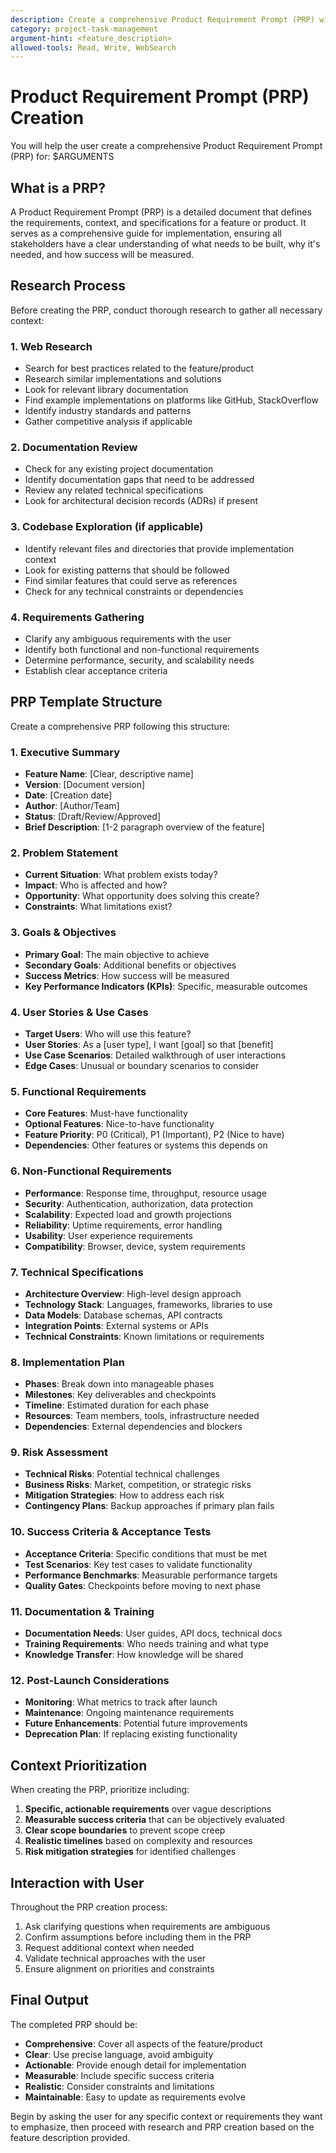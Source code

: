 ```yaml
---
description: Create a comprehensive Product Requirement Prompt (PRP) with research and context gathering
category: project-task-management
argument-hint: <feature_description>
allowed-tools: Read, Write, WebSearch
---
```


# Product Requirement Prompt (PRP) Creation

You will help the user create a comprehensive Product Requirement Prompt (PRP) for: $ARGUMENTS

## What is a PRP?

A Product Requirement Prompt (PRP) is a detailed document that defines the requirements, context, and specifications for a feature or product. It serves as a comprehensive guide for implementation, ensuring all stakeholders have a clear understanding of what needs to be built, why it's needed, and how success will be measured.

## Research Process

Before creating the PRP, conduct thorough research to gather all necessary context:

### 1. **Web Research**

- Search for best practices related to the feature/product
- Research similar implementations and solutions
- Look for relevant library documentation
- Find example implementations on platforms like GitHub, StackOverflow
- Identify industry standards and patterns
- Gather competitive analysis if applicable

### 2. **Documentation Review**

- Check for any existing project documentation
- Identify documentation gaps that need to be addressed
- Review any related technical specifications
- Look for architectural decision records (ADRs) if present

### 3. **Codebase Exploration** (if applicable)

- Identify relevant files and directories that provide implementation context
- Look for existing patterns that should be followed
- Find similar features that could serve as references
- Check for any technical constraints or dependencies

### 4. **Requirements Gathering**

- Clarify any ambiguous requirements with the user
- Identify both functional and non-functional requirements
- Determine performance, security, and scalability needs
- Establish clear acceptance criteria

## PRP Template Structure

Create a comprehensive PRP following this structure:

### 1. Executive Summary

- **Feature Name**: [Clear, descriptive name]
- **Version**: [Document version]
- **Date**: [Creation date]
- **Author**: [Author/Team]
- **Status**: [Draft/Review/Approved]
- **Brief Description**: [1-2 paragraph overview of the feature]

### 2. Problem Statement

- **Current Situation**: What problem exists today?
- **Impact**: Who is affected and how?
- **Opportunity**: What opportunity does solving this create?
- **Constraints**: What limitations exist?

### 3. Goals & Objectives

- **Primary Goal**: The main objective to achieve
- **Secondary Goals**: Additional benefits or objectives
- **Success Metrics**: How success will be measured
- **Key Performance Indicators (KPIs)**: Specific, measurable outcomes

### 4. User Stories & Use Cases

- **Target Users**: Who will use this feature?
- **User Stories**: As a [user type], I want [goal] so that [benefit]
- **Use Case Scenarios**: Detailed walkthrough of user interactions
- **Edge Cases**: Unusual or boundary scenarios to consider

### 5. Functional Requirements

- **Core Features**: Must-have functionality
- **Optional Features**: Nice-to-have functionality
- **Feature Priority**: P0 (Critical), P1 (Important), P2 (Nice to have)
- **Dependencies**: Other features or systems this depends on

### 6. Non-Functional Requirements

- **Performance**: Response time, throughput, resource usage
- **Security**: Authentication, authorization, data protection
- **Scalability**: Expected load and growth projections
- **Reliability**: Uptime requirements, error handling
- **Usability**: User experience requirements
- **Compatibility**: Browser, device, system requirements

### 7. Technical Specifications

- **Architecture Overview**: High-level design approach
- **Technology Stack**: Languages, frameworks, libraries to use
- **Data Models**: Database schemas, API contracts
- **Integration Points**: External systems or APIs
- **Technical Constraints**: Known limitations or requirements

### 8. Implementation Plan

- **Phases**: Break down into manageable phases
- **Milestones**: Key deliverables and checkpoints
- **Timeline**: Estimated duration for each phase
- **Resources**: Team members, tools, infrastructure needed
- **Dependencies**: External dependencies and blockers

### 9. Risk Assessment

- **Technical Risks**: Potential technical challenges
- **Business Risks**: Market, competition, or strategic risks
- **Mitigation Strategies**: How to address each risk
- **Contingency Plans**: Backup approaches if primary plan fails

### 10. Success Criteria & Acceptance Tests

- **Acceptance Criteria**: Specific conditions that must be met
- **Test Scenarios**: Key test cases to validate functionality
- **Performance Benchmarks**: Measurable performance targets
- **Quality Gates**: Checkpoints before moving to next phase

### 11. Documentation & Training

- **Documentation Needs**: User guides, API docs, technical docs
- **Training Requirements**: Who needs training and what type
- **Knowledge Transfer**: How knowledge will be shared

### 12. Post-Launch Considerations

- **Monitoring**: What metrics to track after launch
- **Maintenance**: Ongoing maintenance requirements
- **Future Enhancements**: Potential future improvements
- **Deprecation Plan**: If replacing existing functionality

## Context Prioritization

When creating the PRP, prioritize including:

1. **Specific, actionable requirements** over vague descriptions
2. **Measurable success criteria** that can be objectively evaluated
3. **Clear scope boundaries** to prevent scope creep
4. **Realistic timelines** based on complexity and resources
5. **Risk mitigation strategies** for identified challenges

## Interaction with User

Throughout the PRP creation process:

1. Ask clarifying questions when requirements are ambiguous
2. Confirm assumptions before including them in the PRP
3. Request additional context when needed
4. Validate technical approaches with the user
5. Ensure alignment on priorities and constraints

## Final Output

The completed PRP should be:

- **Comprehensive**: Cover all aspects of the feature/product
- **Clear**: Use precise language, avoid ambiguity
- **Actionable**: Provide enough detail for implementation
- **Measurable**: Include specific success criteria
- **Realistic**: Consider constraints and limitations
- **Maintainable**: Easy to update as requirements evolve

Begin by asking the user for any specific context or requirements they want to emphasize, then proceed with research and PRP creation based on the feature description provided.
